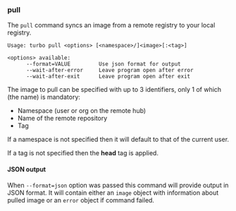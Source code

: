 ### pull

The `pull` command syncs an image from a remote registry to your local registry. 

```
Usage: turbo pull <options> [<namespace>/]<image>[:<tag>]

<options> available:
      --format=VALUE         Use json format for output
      --wait-after-error     Leave program open after error
      --wait-after-exit      Leave program open after exit
```

The image to pull can be specified with up to 3 identifiers, only 1 of which (the name) is mandatory: 

- Namespace (user or org on the remote hub)
- Name of the remote repository
- Tag

If a namespace is not specified then it will default to that of the current user. 

If a tag is not specified then the **head** tag is applied. 

#### JSON output

When `--format=json` option was passed this command will provide output in JSON format. It will contain either an `image` object with information about pulled image or an `error` object if command failed.